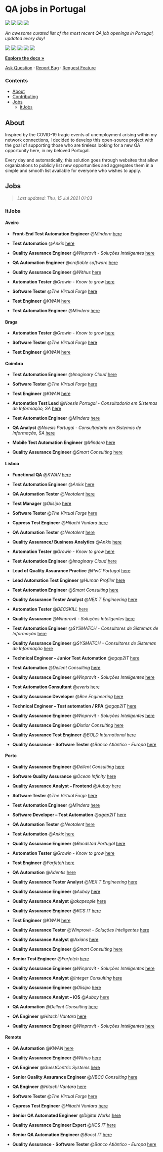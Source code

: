 QA jobs in Portugal
========================

![](https://img.shields.io/static/v1?label=%F0%9F%8C%9F&message=If%20Useful&color=BC4E99)
[![](https://img.shields.io/github/stars/sergiomartins8/qa-jobs-in-portugal)](https://github.com/sergiomartins8/qa-jobs-in-portugal/stargazers)
[![](https://img.shields.io/github/forks/sergiomartins8/qa-jobs-in-portugal)](https://github.com/sergiomartins8/qa-jobs-in-portugal/network/members)
[![](https://img.shields.io/badge/-sergiomartins8-blue?logo=Linkedin&logoColor=white)](https://www.linkedin.com/in/sergiomartins8/)

_An awesome curated list of the most recent QA job openings in Portugal, updated every day!_

[![](https://img.shields.io/github/v/release/sergiomartins8/qa-jobs-in-portugal)](https://github.com/sergiomartins8/qa-jobs-in-portugal/releases)
[![](https://github.com/sergiomartins8/qa-jobs-in-portugal/workflows/release/badge.svg)](https://github.com/sergiomartins8/qa-jobs-in-portugal/actions?query=workflow%3Arelease)
[![](https://img.shields.io/github/issues/sergiomartins8/qa-jobs-in-portugal)](https://github.com/sergiomartins8/qa-jobs-in-portugal/issues)
[![](https://img.shields.io/github/contributors/sergiomartins8/qa-jobs-in-portugal)](https://github.com/sergiomartins8/qa-jobs-in-portugal/graphs/contributors)
[![](https://img.shields.io/github/license/sergiomartins8/qa-jobs-in-portugal)](https://github.com/sergiomartins8/qa-jobs-in-portugal/blob/master/LICENSE)

**[Explore the docs »](https://github.com/sergiomartins8/qa-jobs-in-portugal/blob/master/docs/DOCUMENTATION.md)**

[Ask Question](https://github.com/sergiomartins8/qa-jobs-in-portugal/issues) 
·
[Report Bug](https://github.com/sergiomartins8/qa-jobs-in-portugal/issues)
·
[Request Feature](https://github.com/sergiomartins8/qa-jobs-in-portugal/issues)

### Contents
* [About](#about)
* [Contributing](https://github.com/sergiomartins8/qa-jobs-in-portugal/blob/master/docs/CONTRIBUTING.md)
* [Jobs](#jobs)
  * [ItJobs](#itjobs)

## About
Inspired by the COVID-19 tragic events of unemployment arising within my network connections, I decided to develop this open-source project with the goal of supporting those who are tireless looking for a new QA opportunity here, in my beloved Portugal.

Every day and automatically, this solution goes through websites that allow organizations to publicly list new opportunities and aggregates them in a simple and smooth list available for everyone who wishes to apply.

Jobs
---------

> _Last updated: Thu, 15 Jul 2021 01:03_

### ItJobs

#### Aveiro

- **Front-End Test Automation Engineer** @_Mindera_ [here](https://www.itjobs.pt/oferta/393896/front-end-test-automation-engineer)


- **Test Automation** @_Ankix_ [here](https://www.itjobs.pt/oferta/386039/test-automation)


- **Quality Assurance Engineer** @_Winprovit - Soluções Inteligentes_ [here](https://www.itjobs.pt/oferta/390372/quality-assurance-engineer)


- **QA Automation Engineer** @_craftable software_ [here](https://www.itjobs.pt/oferta/394399/qa-automation-engineer)


- **Quality Assurance Engineer** @_Withus_ [here](https://www.itjobs.pt/oferta/391754/quality-assurance-engineer)


- **Automation Tester** @_Growin - Know to grow_ [here](https://www.itjobs.pt/oferta/393453/automation-tester)


- **Software Tester** @_The Virtual Forge_ [here](https://www.itjobs.pt/oferta/390721/software-tester)


- **Test Engineer** @_KWAN_ [here](https://www.itjobs.pt/oferta/393628/test-engineer)


- **Test Automation Engineer** @_Mindera_ [here](https://www.itjobs.pt/oferta/394141/test-automation-engineer)

#### Braga

- **Automation Tester** @_Growin - Know to grow_ [here](https://www.itjobs.pt/oferta/393453/automation-tester)


- **Software Tester** @_The Virtual Forge_ [here](https://www.itjobs.pt/oferta/390721/software-tester)


- **Test Engineer** @_KWAN_ [here](https://www.itjobs.pt/oferta/393628/test-engineer)

#### Coimbra

- **Test Automation Engineer** @_Imaginary Cloud_ [here](https://www.itjobs.pt/oferta/395862/test-automation-engineer)


- **Software Tester** @_The Virtual Forge_ [here](https://www.itjobs.pt/oferta/390721/software-tester)


- **Test Engineer** @_KWAN_ [here](https://www.itjobs.pt/oferta/393628/test-engineer)


- **Automation Test Lead** @_Noesis Portugal - Consultadoria em Sistemas de Informação, SA_ [here](https://www.itjobs.pt/oferta/392620/automation-test-lead)


- **Test Automation Engineer** @_Mindera_ [here](https://www.itjobs.pt/oferta/394141/test-automation-engineer)


- **QA Analyst** @_Noesis Portugal - Consultadoria em Sistemas de Informação, SA_ [here](https://www.itjobs.pt/oferta/391013/qa-analyst-remote-lisboa-coimbra-ou-porto)


- **Mobile Test Automation Engineer** @_Mindera_ [here](https://www.itjobs.pt/oferta/393897/mobile-test-automation-engineer)


- **Quality Assurance Engineer** @_Smart Consulting_ [here](https://www.itjobs.pt/oferta/390999/quality-assurance-automation-engineer)

#### Lisboa

- **Functional QA** @_KWAN_ [here](https://www.itjobs.pt/oferta/394655/functional-qa)


- **Test Automation Engineer** @_Ankix_ [here](https://www.itjobs.pt/oferta/384864/test-automation-engineer)


- **QA Automation Tester** @_Neotalent_ [here](https://www.itjobs.pt/oferta/390168/qa-automation-tester)


- **Test Manager** @_Olisipo_ [here](https://www.itjobs.pt/oferta/393725/test-manager)


- **Software Tester** @_The Virtual Forge_ [here](https://www.itjobs.pt/oferta/390721/software-tester)


- **Cypress Test Engineer** @_Hitachi Vantara_ [here](https://www.itjobs.pt/oferta/395394/cypress-test-engineer)


- **QA Automation Tester** @_Neotalent_ [here](https://www.itjobs.pt/oferta/390947/qa-automation-tester)


- **Quality Assurance/ Business Analytics** @_Ankix_ [here](https://www.itjobs.pt/oferta/390367/quality-assurance-business-analytics)


- **Automation Tester** @_Growin - Know to grow_ [here](https://www.itjobs.pt/oferta/393453/automation-tester)


- **Test Automation Engineer** @_Imaginary Cloud_ [here](https://www.itjobs.pt/oferta/395862/test-automation-engineer)


- **Lead of Quality Assurance Practice** @_PwC Portugal_ [here](https://www.itjobs.pt/oferta/390943/lead-of-quality-assurance-practice)


- **Lead Automation Test Engineer** @_Human Profiler_ [here](https://www.itjobs.pt/oferta/394042/lead-automation-test-engineer)


- **Test Automation Engineer** @_Smart Consulting_ [here](https://www.itjobs.pt/oferta/391446/test-automation-engineer)


- **Quality Assurance Tester Analyst** @_NEX T Engineering_ [here](https://www.itjobs.pt/oferta/393759/quality-assurance-tester-analyst)


- **Automation Tester** @_DECSKILL_ [here](https://www.itjobs.pt/oferta/393289/automation-tester)


- **Quality Assurance** @_Winprovit - Soluções Inteligentes_ [here](https://www.itjobs.pt/oferta/391193/quality-assurance)


- **Test Automation Engineer** @_SYSMATCH - Consultores de Sistemas de Informação_ [here](https://www.itjobs.pt/oferta/388942/test-automation-engineer)


- **Quality Assurance Engineer** @_SYSMATCH - Consultores de Sistemas de Informação_ [here](https://www.itjobs.pt/oferta/387628/quality-assurance-engineer)


- **Technical Engineer – Junior Test Automation** @_agap2IT_ [here](https://www.itjobs.pt/oferta/394359/technical-engineer-junior-test-automation)


- **Test Automation** @_Dellent Consulting_ [here](https://www.itjobs.pt/oferta/392120/test-automation)


- **Quality Assurance Engineer** @_Winprovit - Soluções Inteligentes_ [here](https://www.itjobs.pt/oferta/390372/quality-assurance-engineer)


- **Test Automation Consultant** @_everis_ [here](https://www.itjobs.pt/oferta/390022/test-automation-consultant)


- **Quality Assurance Developer** @_Bee Engineering_ [here](https://www.itjobs.pt/oferta/394282/quality-assurance-developer)


- **Technical Engineer – Test automation / RPA** @_agap2IT_ [here](https://www.itjobs.pt/oferta/392483/technical-engineer-test-automation-rpa-portugal)


- **Quality Assurance Engineer** @_Winprovit - Soluções Inteligentes_ [here](https://www.itjobs.pt/oferta/391144/quality-assurance-engineer)


- **Quality Assurance Engineer** @_Dixtior Consulting_ [here](https://www.itjobs.pt/oferta/394992/quality-assurance-engineer)


- **Quality Assurance Test Engineer** @_BOLD International_ [here](https://www.itjobs.pt/oferta/391100/quality-assurance-test-engineer)


- **Quality Assurance - Software Tester** @_Banco Atlântico - Europa_ [here](https://www.itjobs.pt/oferta/391657/quality-assurance-software-tester)

#### Porto

- **Quality Assurance Engineer** @_Dellent Consulting_ [here](https://www.itjobs.pt/oferta/391056/quality-assurance-engineer)


- **Software Quality Assurance** @_Ocean Infinity_ [here](https://www.itjobs.pt/oferta/393742/software-quality-assurance)


- **Quality Assurance Analyst – Frontend** @_Aubay_ [here](https://www.itjobs.pt/oferta/393142/quality-assurance-analyst-frontend)


- **Software Tester** @_The Virtual Forge_ [here](https://www.itjobs.pt/oferta/390721/software-tester)


- **Test Automation Engineer** @_Mindera_ [here](https://www.itjobs.pt/oferta/394141/test-automation-engineer)


- **Software Developer – Test Automation** @_agap2IT_ [here](https://www.itjobs.pt/oferta/390537/software-developer-test-automation)


- **QA Automation Tester** @_Neotalent_ [here](https://www.itjobs.pt/oferta/390947/qa-automation-tester)


- **Test Automation** @_Ankix_ [here](https://www.itjobs.pt/oferta/386039/test-automation)


- **Quality Assurance Engineer** @_Randstad Portugal_ [here](https://www.itjobs.pt/oferta/393903/senior-test-automation)


- **Automation Tester** @_Growin - Know to grow_ [here](https://www.itjobs.pt/oferta/393453/automation-tester)


- **Test Engineer** @_Farfetch_ [here](https://www.itjobs.pt/oferta/390530/test-engineer)


- **QA Automation** @_Adentis_ [here](https://www.itjobs.pt/oferta/393677/qa-automation)


- **Quality Assurance Tester Analyst** @_NEX T Engineering_ [here](https://www.itjobs.pt/oferta/393759/quality-assurance-tester-analyst)


- **Quality Assurance Engineer** @_Aubay_ [here](https://www.itjobs.pt/oferta/391124/quality-assurance-engineer)


- **Quality Assurance Analyst** @_akapeople_ [here](https://www.itjobs.pt/oferta/394424/quality-assurance-analyst)


- **Quality Assurance Engineer** @_KCS IT_ [here](https://www.itjobs.pt/oferta/393097/quality-assurance-engineer)


- **Test Engineer** @_KWAN_ [here](https://www.itjobs.pt/oferta/393628/test-engineer)


- **Quality Assurance Tester** @_Winprovit - Soluções Inteligentes_ [here](https://www.itjobs.pt/oferta/389928/quality-assurance-tester)


- **Quality Assurance Analyst** @_Axians_ [here](https://www.itjobs.pt/oferta/394679/quality-assurance-analyst)


- **Quality Assurance Engineer** @_Smart Consulting_ [here](https://www.itjobs.pt/oferta/390999/quality-assurance-automation-engineer)


- **Senior Test Engineer** @_Farfetch_ [here](https://www.itjobs.pt/oferta/395164/senior-test-engineer)


- **Quality Assurance Engineer** @_Winprovit - Soluções Inteligentes_ [here](https://www.itjobs.pt/oferta/390372/quality-assurance-engineer)


- **Quality Assurance Analyst** @_Integer Consulting_ [here](https://www.itjobs.pt/oferta/394520/quality-assurance-analyst)


- **Quality Assurance Engineer** @_Olisipo_ [here](https://www.itjobs.pt/oferta/392566/quality-assurance-engineer)


- **Quality Assurance Analyst – iOS** @_Aubay_ [here](https://www.itjobs.pt/oferta/393143/quality-assurance-analyst-ios)


- **QA Automation** @_Dellent Consulting_ [here](https://www.itjobs.pt/oferta/394525/qa-automation)


- **QA Engineer** @_Hitachi Vantara_ [here](https://www.itjobs.pt/oferta/395613/qa-engineer)


- **Quality Assurance Engineer** @_Winprovit - Soluções Inteligentes_ [here](https://www.itjobs.pt/oferta/391144/quality-assurance-engineer)

#### Remote

- **QA Automation** @_KWAN_ [here](https://www.itjobs.pt/oferta/391649/qa-automation)


- **Quality Assurance Engineer** @_Withus_ [here](https://www.itjobs.pt/oferta/391754/quality-assurance-engineer)


- **QA Engineer** @_GuestCentric Systems_ [here](https://www.itjobs.pt/oferta/393124/qa-engineer)


- **Senior Quality Assurance Engineer** @_NBCC Consulting_ [here](https://www.itjobs.pt/oferta/390272/senior-quality-assurance-engineer)


- **QA Engineer** @_Hitachi Vantara_ [here](https://www.itjobs.pt/oferta/395613/qa-engineer)


- **Software Tester** @_The Virtual Forge_ [here](https://www.itjobs.pt/oferta/390721/software-tester)


- **Cypress Test Engineer** @_Hitachi Vantara_ [here](https://www.itjobs.pt/oferta/395394/cypress-test-engineer)


- **Senior QA Automated Engineer** @_Digital Works_ [here](https://www.itjobs.pt/oferta/393857/senior-qa-automated-engineer)


- **Quality Assurance Engineer Expert** @_KCS IT_ [here](https://www.itjobs.pt/oferta/393862/quality-assurance-engineer-expert)


- **Senior QA Automation Engineer** @_Boost IT_ [here](https://www.itjobs.pt/oferta/393157/senior-qa-automation-engineer)


- **Quality Assurance - Software Tester** @_Banco Atlântico - Europa_ [here](https://www.itjobs.pt/oferta/391657/quality-assurance-software-tester)

